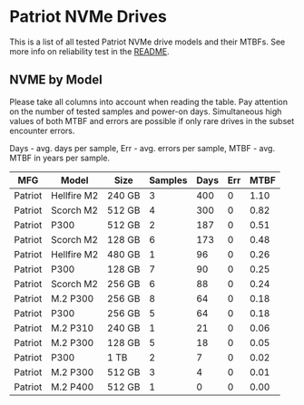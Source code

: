 Patriot NVMe Drives
===================

This is a list of all tested Patriot NVMe drive models and their MTBFs. See more
info on reliability test in the [README](https://github.com/linuxhw/SMART).

NVME by Model
------------

Please take all columns into account when reading the table. Pay attention on the
number of tested samples and power-on days. Simultaneous high values of both MTBF
and errors are possible if only rare drives in the subset encounter errors.

Days - avg. days per sample,
Err  - avg. errors per sample,
MTBF - avg. MTBF in years per sample.

| MFG       | Model              | Size   | Samples | Days  | Err   | MTBF |
|-----------|--------------------|--------|---------|-------|-------|------|
| Patriot   | Hellfire M2        | 240 GB | 3       | 400   | 0     | 1.10   |
| Patriot   | Scorch M2          | 512 GB | 4       | 300   | 0     | 0.82   |
| Patriot   | P300               | 512 GB | 2       | 187   | 0     | 0.51   |
| Patriot   | Scorch M2          | 128 GB | 6       | 173   | 0     | 0.48   |
| Patriot   | Hellfire M2        | 480 GB | 1       | 96    | 0     | 0.26   |
| Patriot   | P300               | 128 GB | 7       | 90    | 0     | 0.25   |
| Patriot   | Scorch M2          | 256 GB | 6       | 88    | 0     | 0.24   |
| Patriot   | M.2 P300           | 256 GB | 8       | 64    | 0     | 0.18   |
| Patriot   | P300               | 256 GB | 5       | 64    | 0     | 0.18   |
| Patriot   | M.2 P310           | 240 GB | 1       | 21    | 0     | 0.06   |
| Patriot   | M.2 P300           | 128 GB | 5       | 18    | 0     | 0.05   |
| Patriot   | P300               | 1 TB   | 2       | 7     | 0     | 0.02   |
| Patriot   | M.2 P300           | 512 GB | 3       | 4     | 0     | 0.01   |
| Patriot   | M.2 P400           | 512 GB | 1       | 0     | 0     | 0.00   |
